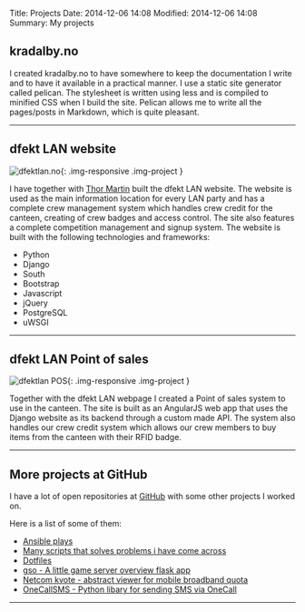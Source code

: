 Title: Projects
Date: 2014-12-06 14:08
Modified: 2014-12-06 14:08
Summary: My projects

<div class="project padding-vertical" markdown="1">

## kradalby.no
I created kradalby.no to have somewhere to keep the documentation I write and to have it available in a practical manner. I use a static site generator called pelican. The stylesheet is written using less and is compiled to minified CSS when I build the site. Pelican allows me to write all the pages/posts in Markdown, which is quite pleasant.

</div>

* * *

<div class="project padding-vertical" markdown="1">

## dfekt LAN website

![dfektlan.no](/img/dfektlan.png){: .img-responsive .img-project }

I have together with [Thor Martin](https://github.com/thormartin91) built the dfekt LAN website. The website is used as the main information location for every LAN party and has a complete crew management system which handles crew credit for the canteen, creating of crew badges and access control. The site also features a complete competition management and signup system. The website is built with the following technologies and frameworks:

* Python
* Django
* South
* Bootstrap
* Javascript
* jQuery
* PostgreSQL
* uWSGI

</div>

* * *

<div class="project padding-vertical" markdown="1">

## dfekt LAN Point of sales

![dfektlan POS](/img/dfektlanpos.png){: .img-responsive .img-project }

Together with the dfekt LAN webpage I created a Point of sales system to use in the canteen. The site is built as an AngularJS web app that uses the Django website as its backend through a custom made API. The system also handles our crew credit system which allows our crew members to buy items from the canteen with their RFID badge.
</div>

* * *

<div class="project padding-vertical" markdown="1">

## More projects at GitHub
I have a lot of open repositories at [GitHub](https://github.com/kradalby) with some other projects I worked on.

Here is a list of some of them:

* [Ansible plays](https://github.com/kradalby/plays)
* [Many scripts that solves problems i have come across](https://github.com/kradalby/scripts)
* [Dotfiles](https://github.com/kradalby/dotfiles)
* [gso - A little game server overview flask app](https://github.com/kradalby/gso)
* [Netcom kvote - abstract viewer for mobile broadband quota](https://github.com/kradalby/netcom-kvote)
* [OneCallSMS - Python libary for sending SMS via OneCall](https://github.com/kradalby/OneCallSMS)

</div>

* * *

<div class="project padding-vertical" markdown="1">

</div>
